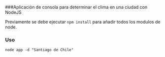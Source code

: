 ###Aplicación de consola para determinar el clima en una ciudad con NodeJS

Previamente se debe ejecutar ```npm install``` para añadir todos los modulos de node.

### Uso

```
node app -d "Santiago de Chile"
```